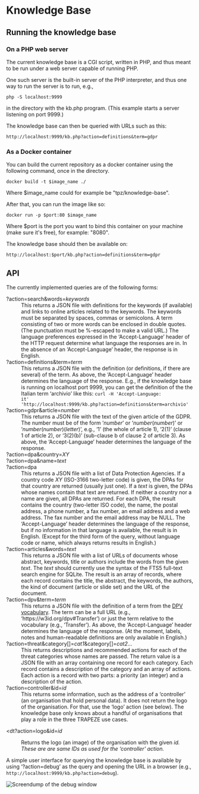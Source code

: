 # Knowledge Base

## Running the knowledge base

### On a PHP web server

The current knowledge base is a CGI script, written in PHP, and thus
meant to be run under a web server capable of running PHP.

One such server is the built-in server of the PHP interpreter, and
thus one way to run the server is to run, e.g.,

    php -S localhost:9999

in the directory with the kb.php program. (This example starts a
server listening on port 9999.)

The knowledge base can then be queried with URLs such as this:

    http://localhost:9999/kb.php?action=definitions&term=gdpr

### As a Docker container

You can build the current repository as a docker container using the following command, once in the directory.

    docker build -t $image_name ./ 
Where $image_name could for example be "tpz/knowledge-base".

After that, you can run the image like so:

    docker run -p $port:80 $image_name

Where $port is the port you want to bind this container on your machine (make sure it's free), for example: "8080".

The knowledge base should then be available on:

    http://localhost:$port/kb.php?action=definitions&term=gdpr

## API

The currently implemented queries are of the following forms:

<dl>
<dt>?action=search&amp;words=<var>keywords</var></dt>

<dd>This returns a JSON file with definitions for the keywords (if
available) and links to online articles related to the keywords. The
keywords must be separated by spaces, commas or semicolons. A term
consisting of two or more words can be enclosed in double quotes. (The
punctuation must be %-escaped to make a valid URL.) The language
preferences expressed in the ‘Accept-Language’ header of the HTTP
request determine what language the responses are in. In the absence
of an ‘Accept-Language’ header, the response is in English.</dd>

<dt>?action=definitions&amp;term=<var>term</var></dt>

<dd>This returns a JSON file with the definition (or definitions, if
there are several) of the term. As above, the ‘Accept-Language’ header
determines the language of the response. E.g., if the knowledge base
is running on localhost port 9999, you can get the definition of the
the Italian term ‘archivio’ like this: <code>curl -H 'Accept-Language:
it'
'http://localhost:9999/kb.php?action=definitions&term=archivio'</code></dd>

<dt>?action=gdpr&amp;article=<var>number</var></dt>

<dd>This returns a JSON file with the text of the given article of the
GDPR. The number must be of the form ‘<var>number</var>’ or
‘<var>number</var>(<var>number</var>)’ or
‘<var>number</var>(<var>number</var>)(<var>letter</var>)’, e.g., ‘1’
(the whole of article 1), ‘2(1)’ (clause 1 of article 2), or ‘3(2)(b)’
(sub-clause b of clause 2 of article 3). As above, the
‘Accept-Language’ header determines the language of the response.</dd>

<dt>?action=dpa&amp;country=<var>XY</var></dt>
<dt>?action=dpa&amp;name=<var>text</var></dt>
<dt>?action=dpa</dt>

<dd>This returns a JSON file with a list of Data Protection
Agencies. If a country code
<var>XY</var> (ISO-3166 two-letter code) is given, the DPAs for that country
are returned (usually just one). If a <var>text</var> is given, the DPAs
whose names contain that text are returned. If neither a country nor a
name are given, all DPAs are returned. For each DPA, the result
contains the country (two-letter ISO code), the name, the postal
address, a phone number, a fax number, an email address and a web
address. The fax number and the email address may be NULL. The
‘Accept-Language’ header determines the language of the response, but
if no information in that language is available, the result is in
English. (Except for the third form of the query, without language
code or name, which always returns results in English.)

<dt>?action=articles&amp;words=<var>text</var>

<dd>This returns a JSON file with a list of URLs of documents whose
abstract, keywords,
title or authors include the words from the given <var>text</var>. The
<var>text</var> should currently use the syntax of the FTS5 full-text
search engine for SQLite.  The result is an array of records, where
each record contains the title, the abstract, the keywords, the
authors, the kind of document (article or slide set) and the URL of
the document.

<dt>?action=dpv&amp;term=<var>term</var></dt>

<dd>This returns a JSON file with the definition of a term from the
<a href="https://w3c.github.io/dpv/dpv/">DPV vocabulary</a>. The term can be a
full URL (e.g., ‘https://w3id.org/dpv#Transfer’) or just the term
relative to the vocabulary (e.g., ‘Transfer’). As above, the
‘Accept-Language’ header determines the language of the response. (At
the moment, labels, notes and human-readable definitions are only
available in English.)</dd>

<dt>?action=threat&amp;category[]=<var>cat1</var>&amp;category[]=<var>cat2</var>…</dt>

<dd>This returns descriptions and recommended actions for each of the
threat categories whose names are passed. The return value is a JSON
file with an array containing one record for each category. Each
record contains a description of the category and an array of actions.
Each action is a record with two parts: a priority (an integer) and a
description of the action.</dd>

<dt>?action=controller&amp;id=<var>id</var></dt>

<dd>This returns some information, such as the address of a
‘controller’ (an organisation that hold personal data). It does not
return the logo of the organisation. For that, use the ‘logo’ action
(see below). The knowledge base only knows about a handful of
organisations that play a role in the three TRAPEZE use cases.</dd>

<dt?action=logo&amp;id=<var>id</var></dt>

<dd>Returns the logo (an image) of the organisation with the given
<var>id</id>. These are are same IDs as used for the ‘controller’
action.</dd>

</dl>

A simple user interface for querying the knowledge base is
available by using ‘?action=debug’ as the query and opening the URL in
a browser (e.g.,
<code>http://localhost:9999/kb.php?action=debug</code>).

![Screendump of the debug window](https://user-images.githubusercontent.com/7431647/167598882-e3f241a3-025a-4ee9-abac-fd2e43719186.png)
